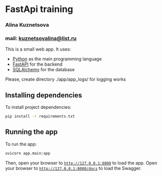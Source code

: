 # FastApi training
### Alina Kuznetsova
### mail: kuznetsovalina@list.ru

This is a small web app.
It uses:

* [Python](https://www.python.org/) as the main programming language
* [FastAPI](https://fastapi.tiangolo.com/) for the backend
* [SQLAlchemy](https://www.sqlalchemy.org/) for the database

Please, create directory ./app/app_logs/ for logging works

## Installing dependencies

To install project dependencies:

```bash
pip install -r requirements.txt
```

## Running the app

To run the app:

```bash
uvicorn app.main:app
```

Then, open your browser to [`http://127.0.0.1:8000`](http://127.0.0.1:8000) to load the app.
Open your browser to [`http://127.0.0.1:8000/docs`](http://127.0.0.1:8000/docs) to load the Swagger.

